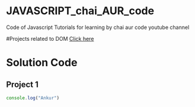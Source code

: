 # JAVASCRIPT_chai_AUR_code
Code of Javascript Tutorials for learning by chai aur code youtube channel

#Projects related to DOM
[Click here](https://stackblitz.com/edit/dom-project-chaiaurcode?file=index.html)


# Solution Code 

## Project 1

```javascript 
console.log("Ankur")

```